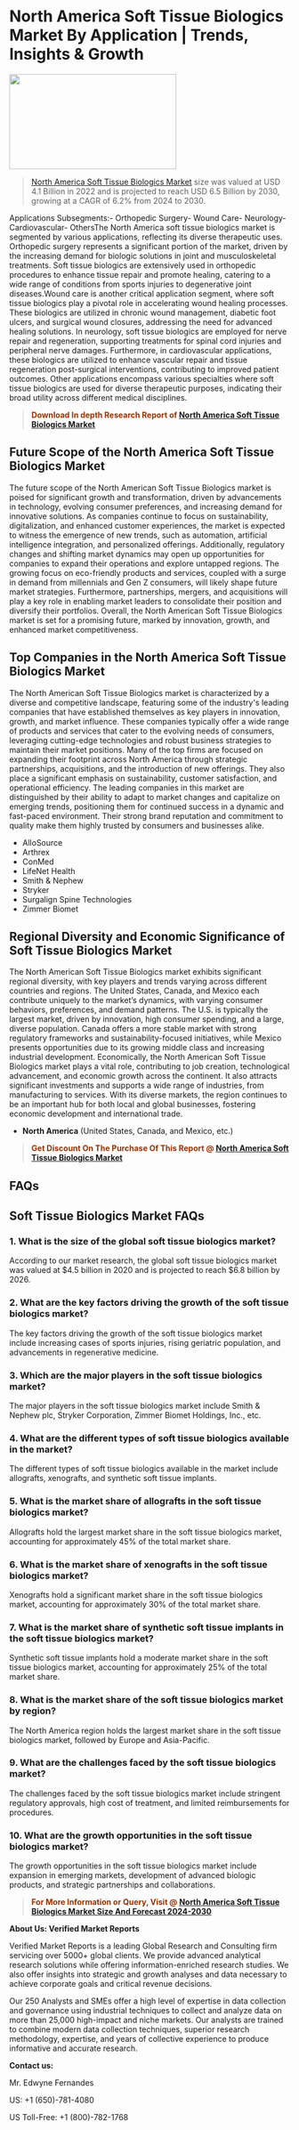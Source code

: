 <p><h1>North America Soft Tissue Biologics Market By Application | Trends, Insights & Growth</h1><p><img class="aligncenter size-medium wp-image-105565" src="https://ffe5etoiles.com/wp-content/uploads/2025/01/MST7-300x171.png" alt="" width="300" height="171" /></p><blockquote><p><a href="https://www.verifiedmarketreports.com/download-sample/?rid=287572&utm_source=Github-NA&utm_medium=365" target="_blank">North America Soft Tissue Biologics Market</a> size was valued at USD 4.1 Billion in 2022 and is projected to reach USD 6.5 Billion by 2030, growing at a CAGR of 6.2% from 2024 to 2030.</p></blockquote>Applications Subsegments:- Orthopedic Surgery- Wound Care- Neurology- Cardiovascular- OthersThe North America soft tissue biologics market is segmented by various applications, reflecting its diverse therapeutic uses. Orthopedic surgery represents a significant portion of the market, driven by the increasing demand for biologic solutions in joint and musculoskeletal treatments. Soft tissue biologics are extensively used in orthopedic procedures to enhance tissue repair and promote healing, catering to a wide range of conditions from sports injuries to degenerative joint diseases.Wound care is another critical application segment, where soft tissue biologics play a pivotal role in accelerating wound healing processes. These biologics are utilized in chronic wound management, diabetic foot ulcers, and surgical wound closures, addressing the need for advanced healing solutions. In neurology, soft tissue biologics are employed for nerve repair and regeneration, supporting treatments for spinal cord injuries and peripheral nerve damages. Furthermore, in cardiovascular applications, these biologics are utilized to enhance vascular repair and tissue regeneration post-surgical interventions, contributing to improved patient outcomes. Other applications encompass various specialties where soft tissue biologics are used for diverse therapeutic purposes, indicating their broad utility across different medical disciplines.</p><blockquote><p><span style="color: #993300;"><strong>Download In depth Research Report of <a href="https://www.verifiedmarketreports.com/download-sample/?rid=287572&utm_source=Github-NA&utm_medium=365">North America Soft Tissue Biologics Market</a></strong></span></p></blockquote><h2>Future Scope of the North America Soft Tissue Biologics Market</h2><p>The future scope of the North American Soft Tissue Biologics market is poised for significant growth and transformation, driven by advancements in technology, evolving consumer preferences, and increasing demand for innovative solutions. As companies continue to focus on sustainability, digitalization, and enhanced customer experiences, the market is expected to witness the emergence of new trends, such as automation, artificial intelligence integration, and personalized offerings. Additionally, regulatory changes and shifting market dynamics may open up opportunities for companies to expand their operations and explore untapped regions. The growing focus on eco-friendly products and services, coupled with a surge in demand from millennials and Gen Z consumers, will likely shape future market strategies. Furthermore, partnerships, mergers, and acquisitions will play a key role in enabling market leaders to consolidate their position and diversify their portfolios. Overall, the North American Soft Tissue Biologics market is set for a promising future, marked by innovation, growth, and enhanced market competitiveness.</p><h2>Top Companies in the North America Soft Tissue Biologics Market</h2><p>The North American Soft Tissue Biologics market is characterized by a diverse and competitive landscape, featuring some of the industry's leading companies that have established themselves as key players in innovation, growth, and market influence. These companies typically offer a wide range of products and services that cater to the evolving needs of consumers, leveraging cutting-edge technologies and robust business strategies to maintain their market positions. Many of the top firms are focused on expanding their footprint across North America through strategic partnerships, acquisitions, and the introduction of new offerings. They also place a significant emphasis on sustainability, customer satisfaction, and operational efficiency. The leading companies in this market are distinguished by their ability to adapt to market changes and capitalize on emerging trends, positioning them for continued success in a dynamic and fast-paced environment. Their strong brand reputation and commitment to quality make them highly trusted by consumers and businesses alike.</p><p><ul><li>AlloSource </li><li> Arthrex </li><li> ConMed </li><li> LifeNet Health </li><li> Smith & Nephew </li><li> Stryker </li><li> Surgalign Spine Technologies </li><li> Zimmer Biomet</li></ul></p><h2>Regional Diversity and Economic Significance of Soft Tissue Biologics Market</h2><p>The North American Soft Tissue Biologics market exhibits significant regional diversity, with key players and trends varying across different countries and regions. The United States, Canada, and Mexico each contribute uniquely to the market’s dynamics, with varying consumer behaviors, preferences, and demand patterns. The U.S. is typically the largest market, driven by innovation, high consumer spending, and a large, diverse population. Canada offers a more stable market with strong regulatory frameworks and sustainability-focused initiatives, while Mexico presents opportunities due to its growing middle class and increasing industrial development. Economically, the North American Soft Tissue Biologics market plays a vital role, contributing to job creation, technological advancement, and economic growth across the continent. It also attracts significant investments and supports a wide range of industries, from manufacturing to services. With its diverse markets, the region continues to be an important hub for both local and global businesses, fostering economic development and international trade.</p><ul> <li><strong>North America</strong> (United States, Canada, and Mexico, etc.)</li></ul><blockquote><p><span style="color: #993300;"><strong>Get Discount On The Purchase Of This Report @ <a href="https://www.verifiedmarketreports.com/ask-for-discount/?rid=287572&utm_source=Github-NA&utm_medium=365">North America Soft Tissue Biologics Market</a></strong></span></p></blockquote><h2>FAQs</h2><p><h2>Soft Tissue Biologics Market FAQs</h2><h3>1. What is the size of the global soft tissue biologics market?</div><div></h3><p>According to our market research, the global soft tissue biologics market was valued at $4.5 billion in 2020 and is projected to reach $6.8 billion by 2026.</p><h3>2. What are the key factors driving the growth of the soft tissue biologics market?</div><div></h3><p>The key factors driving the growth of the soft tissue biologics market include increasing cases of sports injuries, rising geriatric population, and advancements in regenerative medicine.</p><h3>3. Which are the major players in the soft tissue biologics market?</div><div></h3><p>The major players in the soft tissue biologics market include Smith & Nephew plc, Stryker Corporation, Zimmer Biomet Holdings, Inc., etc.</p><h3>4. What are the different types of soft tissue biologics available in the market?</div><div></h3><p>The different types of soft tissue biologics available in the market include allografts, xenografts, and synthetic soft tissue implants.</p><h3>5. What is the market share of allografts in the soft tissue biologics market?</div><div></h3><p>Allografts hold the largest market share in the soft tissue biologics market, accounting for approximately 45% of the total market share.</p><h3>6. What is the market share of xenografts in the soft tissue biologics market?</div><div></h3><p>Xenografts hold a significant market share in the soft tissue biologics market, accounting for approximately 30% of the total market share.</p><h3>7. What is the market share of synthetic soft tissue implants in the soft tissue biologics market?</div><div></h3><p>Synthetic soft tissue implants hold a moderate market share in the soft tissue biologics market, accounting for approximately 25% of the total market share.</p><h3>8. What is the market share of the soft tissue biologics market by region?</div><div></h3><p>The North America region holds the largest market share in the soft tissue biologics market, followed by Europe and Asia-Pacific.</p><h3>9. What are the challenges faced by the soft tissue biologics market?</div><div></h3><p>The challenges faced by the soft tissue biologics market include stringent regulatory approvals, high cost of treatment, and limited reimbursements for procedures.</p><h3>10. What are the growth opportunities in the soft tissue biologics market?</div><div></h3><p>The growth opportunities in the soft tissue biologics market include expansion in emerging markets, development of advanced biologic products, and strategic partnerships and collaborations.</p></body></html></p><blockquote><p><span style="color: #993300;"><strong>For More Information or Query, Visit @ <a href="https://www.verifiedmarketreports.com/product/soft-tissue-biologics-market/">North America Soft Tissue Biologics Market Size And Forecast 2024-2030</a></strong></span></p></blockquote><p><strong>About Us: Verified Market Reports</strong></p><p>Verified Market Reports is a leading Global Research and Consulting firm servicing over 5000+ global clients. We provide advanced analytical research solutions while offering information-enriched research studies. We also offer insights into strategic and growth analyses and data necessary to achieve corporate goals and critical revenue decisions.</p><p>Our 250 Analysts and SMEs offer a high level of expertise in data collection and governance using industrial techniques to collect and analyze data on more than 25,000 high-impact and niche markets. Our analysts are trained to combine modern data collection techniques, superior research methodology, expertise, and years of collective experience to produce informative and accurate research.</p><p><strong>Contact us:</strong></p><p>Mr. Edwyne Fernandes</p><p>US: +1 (650)-781-4080</p><p>US Toll-Free: +1 (800)-782-1768</p>
